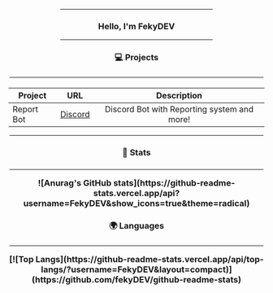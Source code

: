 <div align="center">

<hr width = "300vw">

<h3 align="center">Hello, I'm FekyDEV</h3>
  
<hr width = "300vw">

<h3>💻 Projects<h3>

<hr width = "500vw">
  
 
<h4>

| Project        | URL           | Description |
| ------------- |:-------------:|:--------------:|
| Report Bot|[Discord](https://discord.gg/sKKEyUn)|Discord Bot with Reporting system and more!|
<hr width = "500vw">

  
 <h3>📕 Stats<h3>

<hr width = "500vw">
![Anurag's GitHub stats](https://github-readme-stats.vercel.app/api?username=FekyDEV&show_icons=true&theme=radical)

   
 <h3>🌍 Languages<h3>

<hr width = "500vw">
[![Top Langs](https://github-readme-stats.vercel.app/api/top-langs/?username=FekyDEV&layout=compact)](https://github.com/fekyDEV/github-readme-stats)
